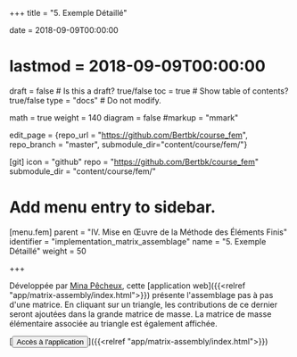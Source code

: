 +++
title = "5. Exemple Détaillé"

date = 2018-09-09T00:00:00
# lastmod = 2018-09-09T00:00:00

draft = false  # Is this a draft? true/false
toc = true  # Show table of contents? true/false
type = "docs"  # Do not modify.

math = true
weight = 140
diagram = false
#markup = "mmark"

edit_page = {repo_url = "https://github.com/Bertbk/course_fem", repo_branch = "master", submodule_dir="content/course/fem/"}

[git]
  icon = "github"
  repo = "https://github.com/Bertbk/course_fem"
  submodule_dir = "content/course/fem/"


# Add menu entry to sidebar.
[menu.fem]
  parent = "IV. Mise en Œuvre de la Méthode des Éléments Finis"
  identifier = "implementation_matrix_assemblage"
  name = "5. Exemple Détaillé"
  weight = 50

+++


Développée par [Mina Pêcheux](http://minapecheux.com), cette [application web]({{<relref "app/matrix-assembly/index.html">}}) présente l'assemblage pas à pas d'une matrice. En cliquant sur un triangle, les contributions de ce dernier seront ajoutées dans la grande matrice de masse. La matrice de masse élémentaire associée au triangle est également affichée.

[<button type="button" class="btn btn-outline-primary">Accès à l'application</button>]({{<relref "app/matrix-assembly/index.html">}}) 
